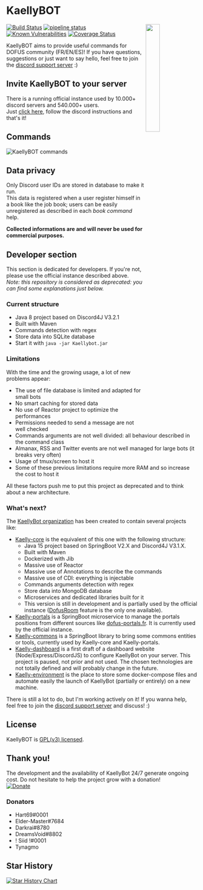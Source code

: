 # KaellyBOT

<a href="https://discordapp.com/oauth2/authorize?&client_id=202916641414184960&scope=bot"><img align="right" src="https://i.imgur.com/9R9HLqa.png" width=27%></a>

[![Build Status](https://travis-ci.org/Kaysoro/KaellyBot.svg?branch=master)](https://travis-ci.org/Kaysoro/KaellyBot)
[![pipeline status](https://gitlab.com/Kaysoro/KaellyBot/badges/master/pipeline.svg)](https://gitlab.com/Kaysoro/KaellyBot/commits/master)
[![Known Vulnerabilities](https://snyk.io/test/github/kaysoro/kaellybot/badge.svg?targetFile=pom.xml)](https://snyk.io/test/github/kaysoro/kaellybot?targetFile=pom.xml)
[![Coverage Status](https://coveralls.io/repos/github/Kaysoro/KaellyBot/badge.svg?branch=master)](https://coveralls.io/github/Kaysoro/KaellyBot?branch=master)

KaellyBOT aims to provide useful commands for DOFUS community (FR/EN/ES)! If you have questions, suggestions or just want to say hello, feel free to join the [discord support server](https://discord.gg/CyJCFDk) :)

## Invite KaellyBOT to your server
There is a running official instance used by 10.000+ discord servers and 540.000+ users.  
Just [click here](https://discordapp.com/oauth2/authorize?&client_id=202916641414184960&scope=bot), follow the discord instructions and that's it!

## Commands
![KaellyBOT commands](https://i.imgur.com/37Ifk6o.png "KaellyBOT commands")

## Data privacy
Only Discord user IDs are stored in database to make it run.  
This data is registered when a user register himself in a book like the job book; users can be easily unregistered as described in each *book command* help.

**Collected informations are and will never be used for commercial purposes.**

## Developer section
This section is dedicated for developers. If you're not, please use the official instance described above.  
*Note: this repository is considered as deprecated: you can find some explanations just below.*

### Current structure
- Java 8 project based on Discord4J V3.2.1
- Built with Maven 
- Commands detection with regex
- Store data into SQLite database
- Start it with `java -jar Kaellybot.jar`

### Limitations
With the time and the growing usage, a lot of new problems appear:
- The use of file database is limited and adapted for small bots
- No smart caching for stored data
- No use of Reactor project to optimize the performances
- Permissions needed to send a message are not well checked
- Commands arguments are not well divided: all behaviour described in the command class
- Almanax, RSS and Twitter events are not well managed for large bots (it breaks very often)
- Usage of tmux/screen to host it
- Some of these previous limitations require more RAM and so increase the cost to host it

All these factors push me to put this project as deprecated and to think about a new architecture.

### What's next?
The [KaellyBot organization](https://github.com/KaellyBot/) has been created to contain several projects like:
- [Kaelly-core](https://github.com/KaellyBot/Kaelly-core) is the equivalent of this one with the following structure:
    - Java 15 project based on SpringBoot V2.X and Discord4J V3.1.X.
    - Built with Maven
    - Dockerized with Jib
    - Massive use of Reactor
    - Massive use of Annotations to describe the commands
    - Massive use of CDI: everything is injectable
    - Commands arguments detection with regex
    - Store data into MongoDB database
    - Microservices and dedicated libraries built for it
    - This version is still in development and is partially used by the official instance ([DofusRoom](https://www.dofusroom.com/) feature is the only one available).
- [Kaelly-portals](https://github.com/KaellyBot/Kaelly-portals) is a SpringBoot microservice to manage the portals positions from different sources like [dofus-portals.fr](https://dofus-portals.fr/). It is currently used by the official instance.
- [Kaelly-commons](https://github.com/KaellyBot/Kaelly-commons) is a SpringBoot library to bring some commons entities or tools, currently used by Kaelly-core and Kaelly-portals.
- [Kaelly-dashboard](https://github.com/KaellyBot/Kaelly-dashboard) is a first draft of a dashboard website (Node/Express/DiscordJS) to configure KaellyBot on your server. This project is paused, not prior and not used. The chosen technologies are not totally defined and will probably change in the future.
- [Kaelly-environment](https://github.com/KaellyBot/Kaelly-environment) is the place to store some docker-compose files and automate easily the launch of KaellyBot (partially or entirely) on a new machine.

There is still a lot to do, but I'm working actively on it! If you wanna help, feel free to join the [discord support server](https://discord.gg/CyJCFDk) and discuss! :)

## License  
KaellyBOT is [GPL(v3) licensed](./LICENSE).

## Thank you!  

The development and the availability of KaellyBot 24/7 generate ongoing cost. Do not hesitate to help the project grow with a donation!   
[![Donate](https://www.paypalobjects.com/en_US/FR/i/btn/btn_donateCC_LG.gif)](https://www.paypal.me/kaysoro)

### Donators
- Hart69#0001
- Elder-Master#7684
- Darkrai#8780
- DreamsVoid#8802
- ! Siid !#0001
- Tynagmo  

## Star History

<a href="https://star-history.com/#kaysoro/kaellybot&Date">
  <picture>
    <source media="(prefers-color-scheme: dark)" srcset="https://api.star-history.com/svg?repos=kaysoro/kaellybot&type=Date&theme=dark" />
    <source media="(prefers-color-scheme: light)" srcset="https://api.star-history.com/svg?repos=kaysoro/kaellybot&type=Date" />
    <img alt="Star History Chart" src="https://api.star-history.com/svg?repos=kaysoro/kaellybot&type=Date" />
  </picture>
</a>
